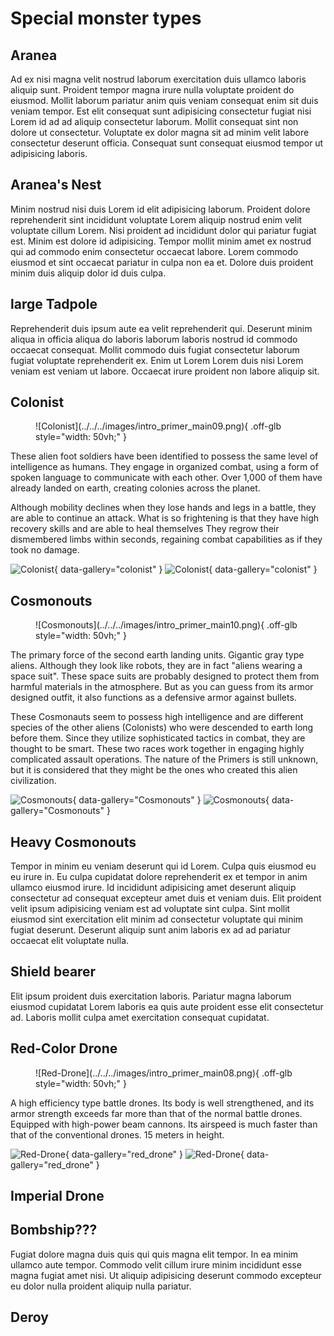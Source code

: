 # Special monster types

## Aranea

Ad ex nisi magna velit nostrud laborum exercitation duis ullamco laboris aliquip sunt. Proident tempor magna irure nulla voluptate proident do eiusmod. Mollit laborum pariatur anim quis veniam consequat enim sit duis veniam tempor. Est elit consequat sunt adipisicing consectetur fugiat nisi Lorem id ad ad aliquip consectetur laborum. Mollit consequat sint non dolore ut consectetur. Voluptate ex dolor magna sit ad minim velit labore consectetur deserunt officia. Consequat sunt consequat eiusmod tempor ut adipisicing laboris.

## Aranea's Nest

Minim nostrud nisi duis Lorem id elit adipisicing laborum. Proident dolore reprehenderit sint incididunt voluptate Lorem aliquip nostrud enim velit voluptate cillum Lorem. Nisi proident ad incididunt dolor qui pariatur fugiat est. Minim est dolore id adipisicing. Tempor mollit minim amet ex nostrud qui ad commodo enim consectetur occaecat labore. Lorem commodo eiusmod et sint occaecat pariatur in culpa non ea et. Dolore duis proident minim duis aliquip dolor id duis culpa.

## large Tadpole

Reprehenderit duis ipsum aute ea velit reprehenderit qui. Deserunt minim aliqua in officia aliqua do laboris laborum laboris nostrud id commodo occaecat consequat. Mollit commodo duis fugiat consectetur laborum fugiat voluptate reprehenderit ex. Enim ut Lorem Lorem duis nisi Lorem veniam est veniam ut labore. Occaecat irure proident non labore aliquip sit.

## Colonist

<figure markdown>
  ![Colonist](../../../images/intro_primer_main09.png){ .off-glb style="width: 50vh;" }
</figure>

These alien foot soldiers have been identified to possess the same level of intelligence as humans.
They engage in organized combat, using a form of spoken language to communicate with each other.
Over 1,000 of them have already landed on earth, creating colonies across the planet.

Although mobility declines when they lose hands and legs in a battle, they are able to continue an attack. What is so frightening is that they have high recovery skills and are able to heal themselves They regrow their dismembered limbs within seconds, regaining combat capabilities as if they took no damage.

![Colonist](../../../images/intro_primer_main09_thum01.jpg){ data-gallery="colonist" }
![Colonist](../../../images/intro_primer_main09_thum02.jpg){ data-gallery="colonist" }

## Cosmonouts

<figure markdown>
  ![Cosmonouts](../../../images/intro_primer_main10.png){ .off-glb style="width: 50vh;" }
</figure>


The primary force of the second earth landing units. Gigantic gray type aliens.
Although they look like robots, they are in fact "aliens wearing a space suit".
These space suits are probably designed to protect them from harmful materials in the atmosphere.
But as you can guess from its armor designed outfit, it also functions as a defensive armor against bullets.

These Cosmonauts seem to possess high intelligence and are different species of the other aliens (Colonists) who were descended to earth long before them.
Since they utilize sophisticated tactics in combat, they are thought to be smart.
These two races work together in engaging highly complicated assault operations.
The nature of the Primers is still unknown, but it is considered that they might be the ones who created this alien civilization.

![Cosmonouts](../../../images/intro_primer_main10_thum01.jpg){ data-gallery="Cosmonouts" }
![Cosmonouts](../../../images/intro_primer_main10_thum02.jpg){ data-gallery="Cosmonouts" }

## Heavy Cosmonouts

Tempor in minim eu veniam deserunt qui id Lorem. Culpa quis eiusmod eu eu irure in. Eu culpa cupidatat dolore reprehenderit ex et tempor in anim ullamco eiusmod irure. Id incididunt adipisicing amet deserunt aliquip consectetur ad consequat excepteur amet duis et veniam duis. Elit proident velit ipsum adipisicing veniam est ad voluptate sint culpa. Sint mollit eiusmod sint exercitation elit minim ad consectetur voluptate qui minim fugiat deserunt. Deserunt aliquip sunt anim laboris ex ad ad pariatur occaecat elit voluptate nulla.

## Shield bearer

Elit ipsum proident duis exercitation laboris. Pariatur magna laborum eiusmod cupidatat Lorem laboris ea quis aute proident esse elit consectetur ad. Laboris mollit culpa amet exercitation consequat cupidatat.

## Red-Color Drone

<figure markdown>
  ![Red-Drone](../../../images/intro_primer_main08.png){ .off-glb style="width: 50vh;" }
</figure>


A high efficiency type battle drones.
Its body is well strengthened, and its armor strength exceeds far more than that of the normal battle drones.
Equipped with high-power beam cannons. Its airspeed is much faster than that of the conventional drones. 15 meters in height.

![Red-Drone](../../../images/intro_primer_main08_thum01.jpg){ data-gallery="red_drone" }
![Red-Drone](../../../images/intro_primer_main08_thum02.jpg){ data-gallery="red_drone" }

## Imperial Drone

## Bombship???

Fugiat dolore magna duis quis qui quis magna elit tempor. In ea minim ullamco aute tempor. Commodo velit cillum irure minim incididunt esse magna fugiat amet nisi. Ut aliquip adipisicing deserunt commodo excepteur eu dolor nulla proident aliquip nulla pariatur.

## Deroy